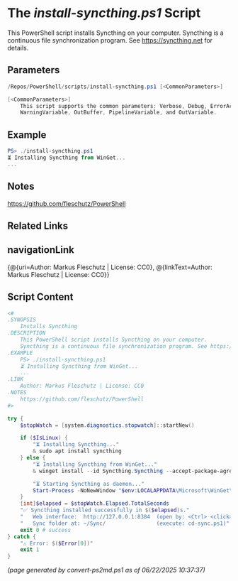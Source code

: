 The *install-syncthing.ps1* Script
===========================

This PowerShell script installs Syncthing on your computer.
Syncthing is a continuous file synchronization program. See https://syncthing.net for details.

Parameters
----------
```powershell
/Repos/PowerShell/scripts/install-syncthing.ps1 [<CommonParameters>]

[<CommonParameters>]
    This script supports the common parameters: Verbose, Debug, ErrorAction, ErrorVariable, WarningAction, 
    WarningVariable, OutBuffer, PipelineVariable, and OutVariable.
```

Example
-------
```powershell
PS> ./install-syncthing.ps1
⏳ Installing Syncthing from WinGet...
...

```

Notes
-----
https://github.com/fleschutz/PowerShell

Related Links
-------------
navigationLink
--------------
{@{uri=Author: Markus Fleschutz | License: CC0}, @{linkText=Author: Markus Fleschutz | License: CC0}}

Script Content
--------------
```powershell
<#
.SYNOPSIS
	Installs Syncthing
.DESCRIPTION
	This PowerShell script installs Syncthing on your computer.
	Syncthing is a continuous file synchronization program. See https://syncthing.net for details.
.EXAMPLE
	PS> ./install-syncthing.ps1
	⏳ Installing Syncthing from WinGet...
	...
.LINK
	Author: Markus Fleschutz | License: CC0
.NOTES
	https://github.com/fleschutz/PowerShell
#>

try {
	$stopWatch = [system.diagnostics.stopwatch]::startNew()

	if ($IsLinux) {
		"⏳ Installing Syncthing..."
		& sudo apt install syncthing
	} else {
		"⏳ Installing Syncthing from WinGet..."
		& winget install --id Syncthing.Syncthing --accept-package-agreements --accept-source-agreements

		"⏳ Starting Syncthing as daemon..."
		Start-Process -NoNewWindow "$env:LOCALAPPDATA\Microsoft\WinGet\Links\syncthing.exe"
	}
	[int]$elapsed = $stopWatch.Elapsed.TotalSeconds
	"✅ Syncthing installed successfully in $($elapsed)s."
	"   Web interface:  http://127.0.0.1:8384  (open by: <Ctrl> <click>)"
	"   Sync folder at: ~/Sync/                (execute: cd-sync.ps1)"
	exit 0 # success
} catch {
	"⚠️ Error: $($Error[0])"
	exit 1
}
```

*(page generated by convert-ps2md.ps1 as of 06/22/2025 10:37:37)*

